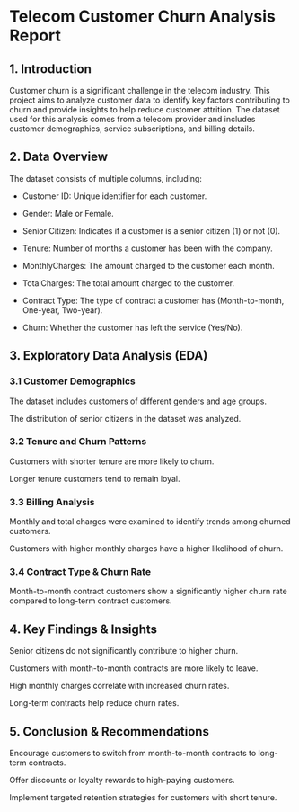 # Telecom Customer Churn Analysis Report

## 1. Introduction

Customer churn is a significant challenge in the telecom industry. This project aims to analyze customer data to identify key factors contributing to churn and provide insights to help reduce customer attrition. The dataset used for this analysis comes from a telecom provider and includes customer demographics, service subscriptions, and billing details.

## 2. Data Overview

The dataset consists of multiple columns, including:

* Customer ID: Unique identifier for each customer.

* Gender: Male or Female.

* Senior Citizen: Indicates if a customer is a senior citizen (1) or not (0).

* Tenure: Number of months a customer has been with the company.

* MonthlyCharges: The amount charged to the customer each month.

* TotalCharges: The total amount charged to the customer.

* Contract Type: The type of contract a customer has (Month-to-month, One-year, Two-year).

* Churn: Whether the customer has left the service (Yes/No).

## 3. Exploratory Data Analysis (EDA)

### 3.1 Customer Demographics

The dataset includes customers of different genders and age groups.

The distribution of senior citizens in the dataset was analyzed.

### 3.2 Tenure and Churn Patterns

Customers with shorter tenure are more likely to churn.

Longer tenure customers tend to remain loyal.

### 3.3 Billing Analysis

Monthly and total charges were examined to identify trends among churned customers.

Customers with higher monthly charges have a higher likelihood of churn.

### 3.4 Contract Type & Churn Rate

Month-to-month contract customers show a significantly higher churn rate compared to long-term contract customers.

## 4. Key Findings & Insights

Senior citizens do not significantly contribute to higher churn.

Customers with month-to-month contracts are more likely to leave.

High monthly charges correlate with increased churn rates.

Long-term contracts help reduce churn rates.

## 5. Conclusion & Recommendations

Encourage customers to switch from month-to-month contracts to long-term contracts.

Offer discounts or loyalty rewards to high-paying customers.

Implement targeted retention strategies for customers with short tenure.

